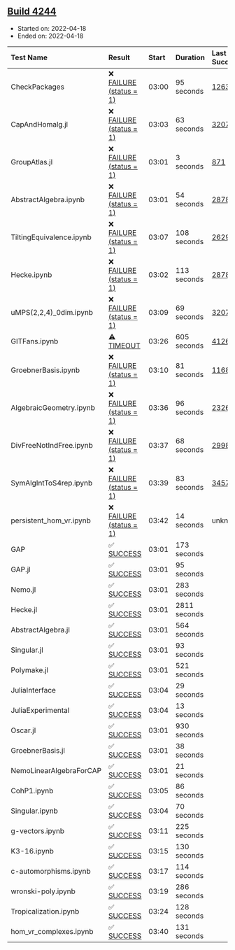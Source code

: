 ## [Build 4244](https://oscarci.mathematik.uni-kl.de/job/oscar-stable/4244/)

* Started on: 2022-04-18
* Ended on: 2022-04-18

| Test Name    | Result | Start | Duration | Last Success | First Failure |
|:-------------|:-------|:------|:---------|:-------------|:--------------|
| CheckPackages | ❌ [FAILURE (status = 1)](https://oscarci.mathematik.uni-kl.de/job/oscar-stable/4244/artifact/logs/build-4244/CheckPackages.log) | 03:00 | 95 seconds | [1263](https://oscarci.mathematik.uni-kl.de/job/oscar-stable/1263/) | [1264](https://oscarci.mathematik.uni-kl.de/job/oscar-stable/1264/) |
| CapAndHomalg.jl | ❌ [FAILURE (status = 1)](https://oscarci.mathematik.uni-kl.de/job/oscar-stable/4244/artifact/logs/build-4244/CapAndHomalg.jl.log) | 03:03 | 63 seconds | [3207](https://oscarci.mathematik.uni-kl.de/job/oscar-stable/3207/) | [3208](https://oscarci.mathematik.uni-kl.de/job/oscar-stable/3208/) |
| GroupAtlas.jl | ❌ [FAILURE (status = 1)](https://oscarci.mathematik.uni-kl.de/job/oscar-stable/4244/artifact/logs/build-4244/GroupAtlas.jl.log) | 03:01 | 3 seconds | [871](https://oscarci.mathematik.uni-kl.de/job/oscar-stable/871/) | [872](https://oscarci.mathematik.uni-kl.de/job/oscar-stable/872/) |
| AbstractAlgebra.ipynb | ❌ [FAILURE (status = 1)](https://oscarci.mathematik.uni-kl.de/job/oscar-stable/4244/artifact/logs/build-4244/AbstractAlgebra.ipynb.log) | 03:01 | 54 seconds | [2878](https://oscarci.mathematik.uni-kl.de/job/oscar-stable/2878/) | [2879](https://oscarci.mathematik.uni-kl.de/job/oscar-stable/2879/) |
| TiltingEquivalence.ipynb | ❌ [FAILURE (status = 1)](https://oscarci.mathematik.uni-kl.de/job/oscar-stable/4244/artifact/logs/build-4244/TiltingEquivalence.ipynb.log) | 03:07 | 108 seconds | [2629](https://oscarci.mathematik.uni-kl.de/job/oscar-stable/2629/) | [2630](https://oscarci.mathematik.uni-kl.de/job/oscar-stable/2630/) |
| Hecke.ipynb | ❌ [FAILURE (status = 1)](https://oscarci.mathematik.uni-kl.de/job/oscar-stable/4244/artifact/logs/build-4244/Hecke.ipynb.log) | 03:02 | 113 seconds | [2878](https://oscarci.mathematik.uni-kl.de/job/oscar-stable/2878/) | [2879](https://oscarci.mathematik.uni-kl.de/job/oscar-stable/2879/) |
| uMPS(2,2,4)_0dim.ipynb | ❌ [FAILURE (status = 1)](https://oscarci.mathematik.uni-kl.de/job/oscar-stable/4244/artifact/logs/build-4244/uMPS-2-2-4-_0dim.ipynb.log) | 03:09 | 69 seconds | [3207](https://oscarci.mathematik.uni-kl.de/job/oscar-stable/3207/) | [3208](https://oscarci.mathematik.uni-kl.de/job/oscar-stable/3208/) |
| GITFans.ipynb | ⚠ [TIMEOUT](https://oscarci.mathematik.uni-kl.de/job/oscar-stable/4244/artifact/logs/build-4244/GITFans.ipynb.log) | 03:26 | 605 seconds | [4126](https://oscarci.mathematik.uni-kl.de/job/oscar-stable/4126/) | [4127](https://oscarci.mathematik.uni-kl.de/job/oscar-stable/4127/) |
| GroebnerBasis.ipynb | ❌ [FAILURE (status = 1)](https://oscarci.mathematik.uni-kl.de/job/oscar-stable/4244/artifact/logs/build-4244/GroebnerBasis.ipynb.log) | 03:10 | 81 seconds | [1168](https://oscarci.mathematik.uni-kl.de/job/oscar-stable/1168/) | [1169](https://oscarci.mathematik.uni-kl.de/job/oscar-stable/1169/) |
| AlgebraicGeometry.ipynb | ❌ [FAILURE (status = 1)](https://oscarci.mathematik.uni-kl.de/job/oscar-stable/4244/artifact/logs/build-4244/AlgebraicGeometry.ipynb.log) | 03:36 | 96 seconds | [2326](https://oscarci.mathematik.uni-kl.de/job/oscar-stable/2326/) | [2327](https://oscarci.mathematik.uni-kl.de/job/oscar-stable/2327/) |
| DivFreeNotIndFree.ipynb | ❌ [FAILURE (status = 1)](https://oscarci.mathematik.uni-kl.de/job/oscar-stable/4244/artifact/logs/build-4244/DivFreeNotIndFree.ipynb.log) | 03:37 | 68 seconds | [2998](https://oscarci.mathematik.uni-kl.de/job/oscar-stable/2998/) | [2999](https://oscarci.mathematik.uni-kl.de/job/oscar-stable/2999/) |
| SymAlgIntToS4rep.ipynb | ❌ [FAILURE (status = 1)](https://oscarci.mathematik.uni-kl.de/job/oscar-stable/4244/artifact/logs/build-4244/SymAlgIntToS4rep.ipynb.log) | 03:39 | 83 seconds | [3457](https://oscarci.mathematik.uni-kl.de/job/oscar-stable/3457/) | [3458](https://oscarci.mathematik.uni-kl.de/job/oscar-stable/3458/) |
| persistent_hom_vr.ipynb | ❌ [FAILURE (status = 1)](https://oscarci.mathematik.uni-kl.de/job/oscar-stable/4244/artifact/logs/build-4244/persistent_hom_vr.ipynb.log) | 03:42 | 14 seconds | unknown | unknown |
| GAP | ✅ [SUCCESS](https://oscarci.mathematik.uni-kl.de/job/oscar-stable/4244/artifact/logs/build-4244/GAP.log) | 03:01 | 173 seconds |  |  |
| GAP.jl | ✅ [SUCCESS](https://oscarci.mathematik.uni-kl.de/job/oscar-stable/4244/artifact/logs/build-4244/GAP.jl.log) | 03:01 | 95 seconds |  |  |
| Nemo.jl | ✅ [SUCCESS](https://oscarci.mathematik.uni-kl.de/job/oscar-stable/4244/artifact/logs/build-4244/Nemo.jl.log) | 03:01 | 283 seconds |  |  |
| Hecke.jl | ✅ [SUCCESS](https://oscarci.mathematik.uni-kl.de/job/oscar-stable/4244/artifact/logs/build-4244/Hecke.jl.log) | 03:01 | 2811 seconds |  |  |
| AbstractAlgebra.jl | ✅ [SUCCESS](https://oscarci.mathematik.uni-kl.de/job/oscar-stable/4244/artifact/logs/build-4244/AbstractAlgebra.jl.log) | 03:01 | 564 seconds |  |  |
| Singular.jl | ✅ [SUCCESS](https://oscarci.mathematik.uni-kl.de/job/oscar-stable/4244/artifact/logs/build-4244/Singular.jl.log) | 03:01 | 93 seconds |  |  |
| Polymake.jl | ✅ [SUCCESS](https://oscarci.mathematik.uni-kl.de/job/oscar-stable/4244/artifact/logs/build-4244/Polymake.jl.log) | 03:01 | 521 seconds |  |  |
| JuliaInterface | ✅ [SUCCESS](https://oscarci.mathematik.uni-kl.de/job/oscar-stable/4244/artifact/logs/build-4244/JuliaInterface.log) | 03:04 | 29 seconds |  |  |
| JuliaExperimental | ✅ [SUCCESS](https://oscarci.mathematik.uni-kl.de/job/oscar-stable/4244/artifact/logs/build-4244/JuliaExperimental.log) | 03:04 | 13 seconds |  |  |
| Oscar.jl | ✅ [SUCCESS](https://oscarci.mathematik.uni-kl.de/job/oscar-stable/4244/artifact/logs/build-4244/Oscar.jl.log) | 03:01 | 930 seconds |  |  |
| GroebnerBasis.jl | ✅ [SUCCESS](https://oscarci.mathematik.uni-kl.de/job/oscar-stable/4244/artifact/logs/build-4244/GroebnerBasis.jl.log) | 03:01 | 38 seconds |  |  |
| NemoLinearAlgebraForCAP | ✅ [SUCCESS](https://oscarci.mathematik.uni-kl.de/job/oscar-stable/4244/artifact/logs/build-4244/NemoLinearAlgebraForCAP.log) | 03:01 | 21 seconds |  |  |
| CohP1.ipynb | ✅ [SUCCESS](https://oscarci.mathematik.uni-kl.de/job/oscar-stable/4244/artifact/logs/build-4244/CohP1.ipynb.log) | 03:05 | 86 seconds |  |  |
| Singular.ipynb | ✅ [SUCCESS](https://oscarci.mathematik.uni-kl.de/job/oscar-stable/4244/artifact/logs/build-4244/Singular.ipynb.log) | 03:04 | 70 seconds |  |  |
| g-vectors.ipynb | ✅ [SUCCESS](https://oscarci.mathematik.uni-kl.de/job/oscar-stable/4244/artifact/logs/build-4244/g-vectors.ipynb.log) | 03:11 | 225 seconds |  |  |
| K3-16.ipynb | ✅ [SUCCESS](https://oscarci.mathematik.uni-kl.de/job/oscar-stable/4244/artifact/logs/build-4244/K3-16.ipynb.log) | 03:15 | 130 seconds |  |  |
| c-automorphisms.ipynb | ✅ [SUCCESS](https://oscarci.mathematik.uni-kl.de/job/oscar-stable/4244/artifact/logs/build-4244/c-automorphisms.ipynb.log) | 03:17 | 114 seconds |  |  |
| wronski-poly.ipynb | ✅ [SUCCESS](https://oscarci.mathematik.uni-kl.de/job/oscar-stable/4244/artifact/logs/build-4244/wronski-poly.ipynb.log) | 03:19 | 286 seconds |  |  |
| Tropicalization.ipynb | ✅ [SUCCESS](https://oscarci.mathematik.uni-kl.de/job/oscar-stable/4244/artifact/logs/build-4244/Tropicalization.ipynb.log) | 03:24 | 128 seconds |  |  |
| hom_vr_complexes.ipynb | ✅ [SUCCESS](https://oscarci.mathematik.uni-kl.de/job/oscar-stable/4244/artifact/logs/build-4244/hom_vr_complexes.ipynb.log) | 03:40 | 131 seconds |  |  |

